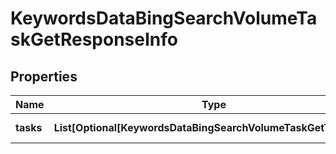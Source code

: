 # KeywordsDataBingSearchVolumeTaskGetResponseInfo


## Properties

| Name | Type | Description | Notes |
|------------ | ------------- | ------------- | -------------|
**tasks** | **List[Optional[KeywordsDataBingSearchVolumeTaskGetTaskInfo]]** | array of tasks |[optional]|